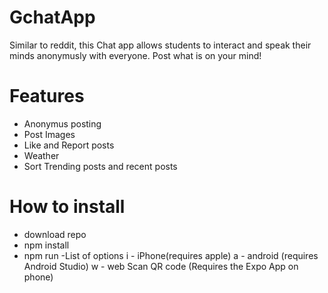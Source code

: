 # GchatApp
Similar to reddit, this Chat app allows students to interact and speak their minds anonymusly with everyone. Post what is on your mind!

# Features
- Anonymus posting
- Post Images
- Like and Report posts
- Weather
- Sort Trending posts and recent posts

# How to install
- download repo
- npm install
- npm run
  -List of options
    i - iPhone(requires apple)
    a - android (requires Android Studio)
    w - web
    Scan QR code (Requires the Expo App on phone)

